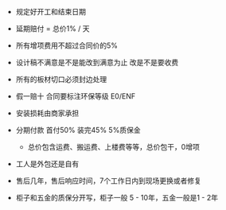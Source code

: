 - 规定好开工和结束日期
- 延期赔付 = 总价1% / 天
- 所有增项费用不超过合同价的5%
- 设计稿不满意是不是能改到满意为止 改是不是要收费
- 所有的板材切口必须封边处理
- 假一赔十 合同要标注环保等级 E0/ENF
- 安装损耗由商家承担
- 分期付款 首付50% 装完45% 5%质保金

  - 总价包含运费、搬运费、上楼费等等，总价包干，0增项
- 工人是外包还是自有
- 售后几年，售后响应时间，7个工作日内到现场更换或者修复
- 柜子和五金的质保分开写，柜子一般 5 - 10年，五金一般是1 - 2年
